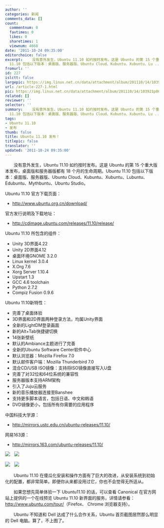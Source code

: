 ```yaml
---
author: ''
categories: 新闻
comments_data: []
count:
  commentnum: 0
  favtimes: 0
  likes: 0
  sharetimes: 1
  viewnum: 4668
date: '2011-10-24 09:35:00'
editorchoice: false
excerpt: 　　没有意外发生，Ubuntu 11.10 如约按时发布。这是 Ubuntu 的第 15 个重大版本发布，桌面版和服务器版都有 18 个月的生命周期。Ubuntu
  11.10 包括以下版本：桌面版、服务器版、Ubuntu Cloud、Kubuntu、Xubuntu、Lu ...
fromurl: ''
id: 227
islctt: false
largepic: https://img.linux.net.cn/data/attachment/album/201110/14/103921p00fkcespschckue.jpg
url: /article-227-1.html
pic: https://img.linux.net.cn/data/attachment/album/201110/14/103921p00fkcespschckue.jpg.thumb.jpg
related: []
reviewer: ''
selector: ''
summary: 　　没有意外发生，Ubuntu 11.10 如约按时发布。这是 Ubuntu 的第 15 个重大版本发布，桌面版和服务器版都有 18 个月的生命周期。Ubuntu
  11.10 包括以下版本：桌面版、服务器版、Ubuntu Cloud、Kubuntu、Xubuntu、Lu ...
tags:
- Ubuntu 11.10
- 发布
thumb: false
title: Ubuntu 11.10 发布！
titlepic: false
translator: ''
updated: '2011-10-24 09:35:00'
---
```


　　没有意外发生，Ubuntu 11.10 如约按时发布。这是 Ubuntu 的第 15 个重大版本发布，桌面版和服务器版都有 18 个月的生命周期。Ubuntu 11.10 包括以下版本：桌面版、服务器版、Ubuntu Cloud、Kubuntu、Xubuntu、Lubuntu、Edubuntu、Mythbuntu、Ubuntu Studio。


Ubuntu 11.10 官方下载页面：


* <http://www.ubuntu.org.cn/download/>


官方发行说明及下载地址：


* <http://cdimage.ubuntu.com/releases/11.10/release/>


Ubuntu 11.10 所包含的组件：


* Unity 3D界面4.22
* Unity 2D界面4.12
* 桌面环境GNOME 3.2.0
* Linux kernel 3.0.4
* X.Org 7.6
* Xorg Server 1.10.4
* Upstart 1.3
* GCC 4.6 toolchain
* Python 2.7.2
* Compiz Fusion 0.9.6


Ubuntu 11.10新特性：


* 完善了桌面体验
* 3D界面和2D界面两种登录方法，均属Unity界面
* 全新的LightDM登录画面
* 新的Alt+Tab快捷键切换
* 14张新壁纸
* 默认的Ambiance主题进行了完善
* 全新的Ubuntu Software Center软件中心
* 默认浏览器：Mozilla Firefox 7.0
* 默认邮件客户端：Mozilla Thunderbird 7.0
* 混合CD/USB ISO镜像：支持将ISO镜像直接写入U盘
* 完善了对32位和64位系统的兼容性
* 服务器版本支持ARM架构
* 引入了Juju云服务
* 新的音乐播放器连接至Banshee
* 支持更多脚本语言，包括日语、中文和韩语
* DVD镜像更小，包括所有你需要的应用程序


中国科技大学源：


* <http://mirrors.ustc.edu.cn/ubuntu-releases/11.10/>


网易163源：


* <http://mirrors.163.com/ubuntu-releases/11.10/>


![](https://img.linux.net.cn/data/attachment/album/201110/14/103921p00fkcespschckue.jpg)　![](https://img.linux.net.cn/data/attachment/album/201110/14/103922bxb0b5z016gw6bmb.jpg)


![](https://img.linux.net.cn/data/attachment/album/201110/14/103923nx5e8lakb5pgpxxq.jpg)　![](https://img.linux.net.cn/data/attachment/album/201110/14/1039258qvfm818ejevd8o5.jpg)


　　Ubuntu 11.10 在傻瓜化安装和操作方面有了巨大的改进，从安装系统到初始化的配置，都非常简单。即便你从来都没用过它，你也不会觉得无所适从。


　　如果您想先简单体验一下 Ubuntu11.10 的话，可以查看 Canonical 在官方网站上提供的一个在线预览 Ubuntu 11.10 新界面的服务，详情请参看：<http://www.ubuntu.com/tour/>（Firefox、 Chrome 浏览器支持）。


　　Ubuntu 不知道和 Dell 达成了什么合作关系，Ubuntu 首页截图居然那么明显的 Dell 电脑。算了，不上图了。